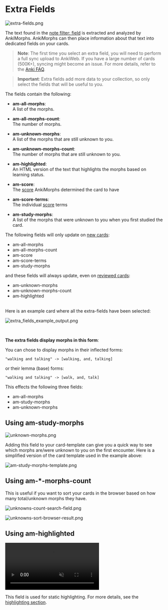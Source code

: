 # Extra Fields

![extra-fields.png](../../../img/extra-fields.png)


The text found in the [note filter: field](../settings/note-filter.md#field) is extracted and analyzed by AnkiMorphs.
AnkiMorphs can then place
information about that text into dedicated fields on your cards.

> **Note**: The first time you select an extra field, you will need to perform a full sync upload to AnkiWeb. If you
> have a large number of cards (500K+), syncing might become an issue. For more details, refer to 
> the [Anki FAQ](https://faqs.ankiweb.net/are-there-limits-on-file-sizes-on-ankiweb.html).

> **Important**: Extra fields add more data to your collection, so only select the fields that will be useful to you.

The fields contain the following:

- **am-all-morphs**:  
  A list of the morphs.

- **am-all-morphs-count**:  
  The number of morphs.
- **am-unknown-morphs**:  
  A list of the morphs that are still unknown to you.
- **am-unknown-morphs-count**:  
  The number of morphs that are still unknown to you.
- **am-highlighted**:  
  An HTML version of the text that highlights the morphs based on learning status.
- **am-score**:  
  The [score](../../usage/recalc.md#scoring-algorithm) AnkiMorphs determined the card to have
- **am-score-terms**:  
  The individual [score](../../usage/recalc.md#scoring-algorithm) terms
- **am-study-morphs**:  
  A list of the morphs that were unknown to you when you first studied the card.


The following fields will only update on [new cards](../../glossary.md#new-cards):
- am-all-morphs
- am-all-morphs-count
- am-score
- am-score-terms
- am-study-morphs

and these fields will always update, even on [reviewed cards](../../glossary.md#reviewed-cards):
- am-unknown-morphs
- am-unknown-morphs-count
- am-highlighted


<br>
Here is an example card where all the extra-fields have been selected:

![extra_fields_example_output.png](../../../img/extra_fields_example_output.png)

<br>

**The extra fields display morphs in this form**:

You can chose to display morphs in their inflected forms:
   ``` text
  "walking and talking" -> [walking, and, talking]
   ```

or their lemma (base) forms:
  ``` text
  "walking and talking" -> [walk, and, talk]
  ```

This effects the following three fields:
- am-all-morphs
- am-study-morphs
- am-unknown-morphs


## Using am-study-morphs

![unknown-morphs.png](../../../img/unknown-morphs.png)

Adding this field to your card-template can give you a quick way to see which morphs are/were unknown to you on the first encounter.
Here is a simplified version of the card template used in the example above:

![am-study-morphs-template.png](../../../img/am-study-morphs-template.png)


## Using am-*-morphs-count

This is useful if you want to sort your cards in the browser based on how many total/unknown morphs they have.

![unknowns-count-search-field.png](../../../img/unknowns-count-search-field.png)

![unknowns-sort-browser-result.png](../../../img/unknowns-sort-browser-result.png)

## Using am-highlighted

<video autoplay loop muted controls>
    <source src="../../../img/highlighting.mp4" type="video/mp4">
</video>

This field is used for static highlighting. For more details, see the [highlighting section](../../setup/highlighting.md).

